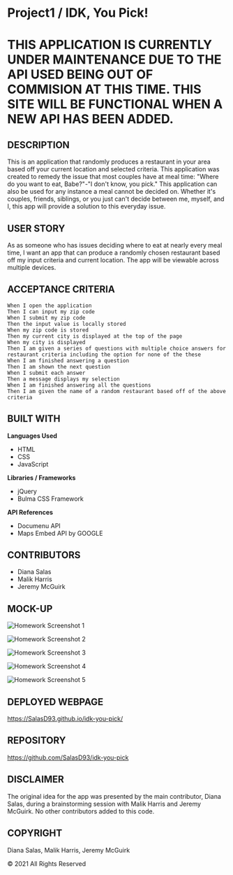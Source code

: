 # Project1 / IDK, You Pick!
# THIS APPLICATION IS CURRENTLY UNDER MAINTENANCE DUE TO THE API USED BEING OUT OF COMMISION AT THIS TIME. THIS SITE WILL BE FUNCTIONAL WHEN A NEW API HAS BEEN ADDED.

## DESCRIPTION

This is an application that randomly produces a restaurant in your area based off your current location and selected criteria. This application was created to remedy the issue that most couples have at meal time: "Where do you want to eat, Babe?"-"I don't know, you pick." This application can also be used for any instance a meal cannot be decided on. Whether it's couples, friends, siblings, or you just can't decide between me, myself, and I, this app will provide a solution to this everyday issue.


## USER STORY

As as someone who has issues deciding where to eat at nearly every meal time, I want an app that can produce a randomly chosen restaurant based off my input criteria and current location. The app will be viewable across multiple devices.


## ACCEPTANCE CRITERIA

```
When I open the application
Then I can input my zip code
When I submit my zip code
Then the input value is locally stored 
When my zip code is stored
Then my current city is displayed at the top of the page
When my city is displayed
Then I am given a series of questions with multiple choice answers for restaurant criteria including the option for none of the these
When I am finished answering a question
Then I am shown the next question
When I submit each answer
Then a message displays my selection
When I am finished answering all the questions
Then I am given the name of a random restaurant based off of the above criteria
```

## BUILT WITH
**Languages Used**
- HTML
- CSS
- JavaScript

**Libraries / Frameworks**
- jQuery
- Bulma CSS Framework

**API References**
- Documenu API
- Maps Embed API by GOOGLE

## CONTRIBUTORS
- Diana Salas
- Malik Harris
- Jeremy McGuirk

## MOCK-UP
![Homework Screenshot 1](./assets/images/screenshots/Project1Screenshot1.png)

![Homework Screenshot 2](./assets/images/screenshots/Project1Screenshot2.png)

![Homework Screenshot 3](./assets/images/screenshots/Project1Screenshot3.png)

![Homework Screenshot 4](./assets/images/screenshots/Project1Screenshot4.png)

![Homework Screenshot 5](./assets/images/screenshots/Project1Screenshot5.png)


## DEPLOYED WEBPAGE

https://SalasD93.github.io/idk-you-pick/


## REPOSITORY

https://github.com/SalasD93/idk-you-pick

## DISCLAIMER
The original idea for the app was presented by the main contributor, Diana Salas, during a brainstorming session with Malik Harris and Jeremy McGuirk. No other contributors added to this code.

## COPYRIGHT
Diana Salas, Malik Harris, Jeremy McGuirk

© 2021 All Rights Reserved
